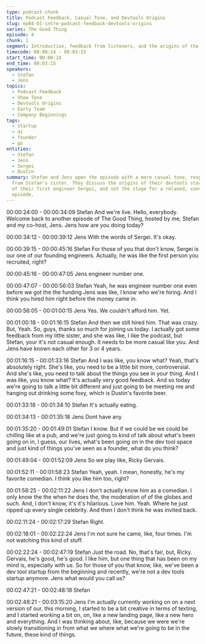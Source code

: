 ```yaml
---
type: podcast-chunk
title: Podcast Feedback, Casual Tone, and Devtools Origins
slug: ep04-01-intro-podcast-feedback-devtools-origins
series: The Good Thing
episode: 4
chunk: 1
segment: Introduction, feedback from listeners, and the origins of the devtools startup
timecode: 00:00:24 - 00:03:15
start_time: 00:00:24
end_time: 00:03:15
speakers:
  - Stefan
  - Jens
topics:
  - Podcast Feedback
  - Show Tone
  - Devtools Origins
  - Early Team
  - Company Beginnings
tags:
  - startup
  - ai
  - founder
  - go
entities:
  - Stefan
  - Jens
  - Sergei
  - Dustin
summary: Stefan and Jens open the episode with a more casual tone, responding to feedback
  from Stefan's sister. They discuss the origins of their devtools startup, the recruitment
  of their first engineer Sergei, and set the stage for a relaxed, conversational
  episode.
---
```


00:00:24:00 - 00:00:34:09
Stefan
And we're live. Hello, everybody. Welcome back to another episode of The Good Thing, hosted
by me, Stefan and my co-host, Jens. Jens how are you doing today?

00:00:34:12 - 00:00:39:12
Jens
With the words of Sergei. It's okay.

00:00:39:15 - 00:00:45:16
Stefan
For those of you that don't know, Sergei is our one of our founding engineers. Actually, he was
like the first person you recruited, right?

00:00:45:16 - 00:00:47:05
Jens
engineer number one.

00:00:47:07 - 00:00:56:03
Stefan
Yeah, he was engineer number one even before we got the the funding Jens was like, I know
who we're hiring. And I think you hired him right before the money came in.

00:00:56:05 - 00:01:00:15
Jens
Yes. We couldn't afford him. Yet.

00:01:00:18 - 00:01:16:15
Stefan
And then we still hired him. That was crazy. But, Yeah. So, guys, thanks so much for joining us
today. I actually got some feedback from my little sister, and she was like, I like the podcast, but
Stefan, your it's not casual enough. It needs to be more casual like you. And Jens have known
each other for 3 or 4 years.

00:01:16:15 - 00:01:33:16
Stefan
And I was like, you know what? Yeah, that's absolutely right. She's like, you need to be a little bit
more, controversial. And she's like, you need to talk about the things you see in your thing. And I
was like, you know what? It's actually very good feedback. And so today we're going to talk a
little bit different and just going to be meeting me and hanging out drinking some foxy, which is
Dustin's favorite beer.

00:01:33:18 - 00:01:34:10
Stefan
It's actually eating.

00:01:34:13 - 00:01:35:18
Jens
Dont have any

00:01:35:20 - 00:01:49:01
Stefan
I know. But if we could be we could be chilling like at a pub, and we're just going to kind of talk
about what's been going on in, I guess, our lives, what's been going on in the dev tool space
and just kind of things you've seen as a founder, what do you think?

00:01:49:04 - 00:01:52:09
Jens
So we play like, Ricky Gervais.

00:01:52:11 - 00:01:58:23
Stefan
Yeah, yeah. I mean, honestly, he's my favorite comedian. I think you like him too, right?

00:01:58:25 - 00:02:11:22
Jens
I don't actually know him as a comedian. I only know the the when he does the, the moderation
of of the globes and such. And, I don't know, it's it's hilarious. Love him.
Yeah. Where he just ripped up every single celebrity. And then I don't think he was invited back.

00:02:11:24 - 00:02:17:29
Stefan
Right.

00:02:18:01 - 00:02:22:24
Jens
I'm not sure he came, like, four times. I'm not watching this kind of stuff.

00:02:22:24 - 00:02:47:19
Stefan
Just the road. No, that's fair, but, Ricky. Gervais, he's good, he's good. I like him, but one thing
that has been on my mind is, especially with us. So for those of you that know, like, we've been
a dev tool startup from the beginning and recently, we're not a dev tools startup anymore. Jens
what would you call us?

00:02:47:21 - 00:02:48:18
Stefan

00:02:48:21 - 00:03:15:20
Jens
I'm actually currently working on on a next version of our, this morning, I started to be a bit
creative in terms of texting, and I started working a bit on, on, like a new landing page, like a
new hero and everything. And I was thinking about, like, because we were we're slowly
transitioning in from what we where what we're going to be in the future, these kind of things.